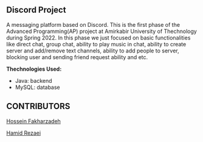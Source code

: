 ## **Discord Project**

A messaging platform based on Discord. 
This is the first phase of the Advanced Programming(AP) project at Amirkabir University of Thechnology during Spring 2022.
In this phase we just focused on basic functionalities like direct chat, group chat, ability to play music in chat, ability to create server and add/remove text channels, ability to add people to server, blocking user and sending friend request ability and etc. 

**Thechnologies Used:**
- Java: backend 
- MySQL: database

## **CONTRIBUTORS**

[Hossein Fakharzadeh](https://github.com/FakharzadehH)

[Hamid Rezaei](https://github.com/Hamid-Rezaei)
